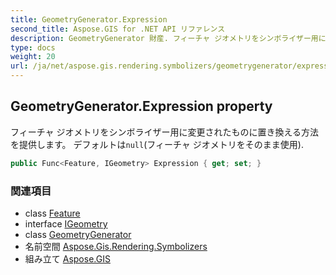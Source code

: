 ```yaml
---
title: GeometryGenerator.Expression
second_title: Aspose.GIS for .NET API リファレンス
description: GeometryGenerator 財産. フィーチャ ジオメトリをシンボライザー用に変更されたものに置き換える方法を提供します デフォルトはnullフィーチャ ジオメトリをそのまま使用.
type: docs
weight: 20
url: /ja/net/aspose.gis.rendering.symbolizers/geometrygenerator/expression/
---
```

## GeometryGenerator.Expression property

フィーチャ ジオメトリをシンボライザー用に変更されたものに置き換える方法を提供します。 デフォルトは`null`(フィーチャ ジオメトリをそのまま使用).

```csharp
public Func<Feature, IGeometry> Expression { get; set; }
```

### 関連項目

* class [Feature](../../../aspose.gis/feature/)
* interface [IGeometry](../../../aspose.gis.geometries/igeometry/)
* class [GeometryGenerator](../)
* 名前空間 [Aspose.Gis.Rendering.Symbolizers](../../geometrygenerator/)
* 組み立て [Aspose.GIS](../../../)


